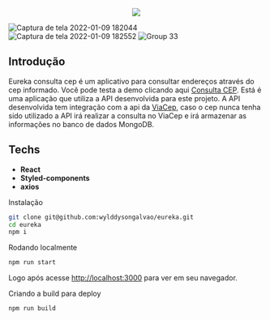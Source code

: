 <p align="center">
  <img src="https://user-images.githubusercontent.com/32370873/148723091-7533f38b-502b-4cde-86e2-3be71800870c.png">
</p>

![Captura de tela 2022-01-09 182044](https://user-images.githubusercontent.com/32370873/148721790-6605f5c6-8ceb-4bd9-9579-e2a8a73c9ebf.png)
![Captura de tela 2022-01-09 182552](https://user-images.githubusercontent.com/32370873/148721794-b58d84ff-7147-4052-b7e8-10a98ce25af6.png)
![Group 33](https://user-images.githubusercontent.com/32370873/148723303-1167512d-1832-409f-8844-f83d5c739a38.png)

## Introdução

Eureka consulta cep é um aplicativo para consultar endereços através do cep informado. Você pode testa a demo clicando aqui [Consulta CEP](https://eurekaconsultacep.herokuapp.com/). Está é uma aplicação que utiliza a API desenvolvida para este projeto. A API desenvolvida tem integração com a api da [ViaCep](https://viacep.com.br/), caso o cep nunca tenha sido utilizado a API irá realizar a consulta no ViaCep e irá armazenar as informações no banco de dados MongoDB.

## Techs
- **React**
- **Styled-components**
- **axios**

Instalação
```bash
git clone git@github.com:wylddysongalvao/eureka.git
cd eureka
npm i
```
Rodando localmente
```bash
npm run start
```
Logo após acesse [http://localhost:3000](http://localhost:3000) para ver em seu navegador.

Criando a build para deploy

```bash
npm run build
```
